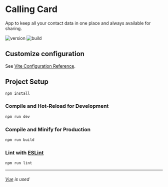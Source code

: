 # Calling Card

App to keep all your contact data in one place and always available for sharing.

![version](https://img.shields.io/badge/version-0.0.1-orange)
![build](https://github.com/vchychuzhko/calling-card/actions/workflows/deploy.yml/badge.svg)

## Customize configuration

See [Vite Configuration Reference](https://vite.dev/config/).

## Project Setup

```sh
npm install
```

### Compile and Hot-Reload for Development

```sh
npm run dev
```

### Compile and Minify for Production

```sh
npm run build
```

### Lint with [ESLint](https://eslint.org/)

```sh
npm run lint
```

---

###### [Vue](https://vuejs.org/guide/quick-start.html) is used
